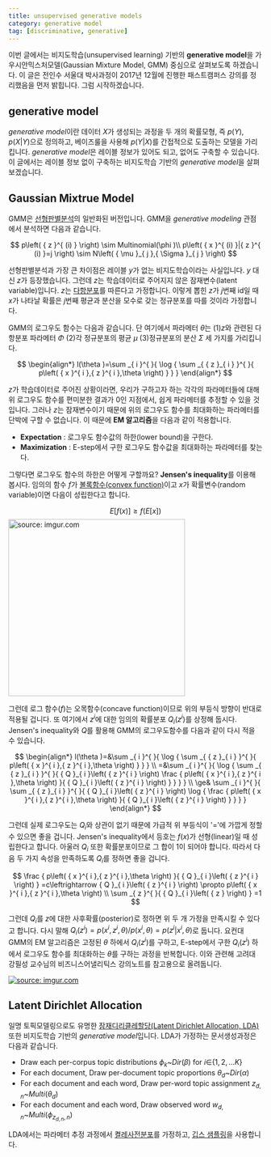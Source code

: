 ```yaml
---
title: unsupervised generative models 
category: generative model
tag: [discriminative, generative]
---
```


이번 글에서는 비지도학습(unsupervised learning) 기반의 **generative model**을 가우시안믹스처모델(Gaussian Mixture Model, GMM) 중심으로 살펴보도록 하겠습니다. 이 글은 전인수 서울대 박사과정이 2017년 12월에 진행한 패스트캠퍼스 강의를 정리했음을 먼저 밝힙니다. 그럼 시작하겠습니다.





## generative model

*generative model*이란 데이터 $X$가 생성되는 과정을 두 개의 확률모형, 즉 $p(Y)$, $p(X$\|$Y)$으로 정의하고, 베이즈룰을 사용해 $p(Y$\|$X)$를 간접적으로 도출하는 모델을 가리킵니다. *generative model*은 레이블 정보가 있어도 되고, 없어도 구축할 수 있습니다. 이 글에서는 레이블 정보 없이 구축하는 비지도학습 기반의 *generative model*을 살펴보겠습니다.





## Gaussian Mixtrue Model

GMM은 [선형판별분석]()의 일반화된 버전입니다. GMM을 *generative modeling* 관점에서 분석하면 다음과 같습니다. 



$$
p\left( { z }^{ (i) } \right) \sim Multinomial(\phi )\\ p\left( { x }^{ (i) }|{ z }^{ (i) }=j \right) \sim N\left( { \mu  }_{ j },{ \Sigma  }_{ j } \right) 
$$


선형판별분석과 가장 큰 차이점은 레이블 $y$가 없는 비지도학습이라는 사실입니다. $y$ 대신 $z$가 등장했습니다. 그런데 $z$는 학습데이터로 주어지지 않은 잠재변수(latent variable)입니다. $z$는 [다항분포](https://ratsgo.github.io/statistics/2017/05/28/binomial/)를 따른다고 가정합니다. 이렇게 뽑힌 $z$가 $j$번째 id일 때 $x$가 나타날 확률은 $j$번째 평균과 분산을 모수로 갖는 정규분포를 따를 것이라 가정합니다.

GMM의 로그우도 함수는 다음과 같습니다. 단 여기에서 파라메터 $θ$는 (1)$z$와 관련된 다항분포 파라메터 $Φ$ (2)각 정규분포의 평균 $μ$ (3)정규분포의 분산 $Σ$ 세 가지를 가리킵니다. 



$$
\begin{align*}
l(\theta )=\sum _{ i }^{  }{ \log { \sum _{ { z }_{ i } }^{  }{ p\left( { x }^{ i },{ z }^{ i },\theta  \right)  }  }  } 
\end{align*}
$$


$z$가 학습데이터로 주어진 상황이라면, 우리가 구하고자 하는 각각의 파라메터들에 대해 위 로그우도 함수를 편미분한 결과가 0인 지점에서, 쉽게 파라메터를 추정할 수 있을 것입니다. 그러나 $z$는 잠재변수이기 때문에 위의 로그우도 함수를 최대화하는 파라메터를 단박에 구할 수 없습니다. 이 때문에 **EM 알고리즘**을 다음과 같이 적용합니다.

- **Expectation** : 로그우도 함수값의 하한(lower bound)을 구한다.
- **Maximization** : E-step에서 구한 로그우도 함수값을 최대화하는 파라메터를 찾는다.

그렇다면 로그우도 함수의 하한은 어떻게 구할까요? **Jensen's inequality**를 이용해 봅시다. 임의의 함수 $f$가 [볼록함수(convex function)](https://ratsgo.github.io/convex%20optimization/2017/12/26/convexfunction/)이고 $x$가 확률변수(random variable)이면 다음이 성립한다고 합니다.


$$
E\left[ f\left( x \right)  \right] \ge f\left( E\left[ x \right]  \right) 
$$
<a href="https://imgur.com/5HREVDw"><img src="https://i.imgur.com/5HREVDw.png" width="350px" title="source: imgur.com" /></a>



그런데 로그 함수($f$)는 오목함수(concave function)이므로 위의 부등식 방향이 반대로 적용될 겁니다. 또 여기에서 $z^i$에 대한 임의의 확률분포 $Q_i(z^i)$를 상정해 둡시다. Jensen's inequality와 $Q$를 활용해 GMM의 로그우도함수를 다음과 같이 다시 적을 수 있습니다.


$$
\begin{align*}
l(\theta )=&\sum _{ i }^{  }{ \log { \sum _{ { z }_{ i } }^{  }{ p\left( { x }^{ i },{ z }^{ i },\theta  \right)  }  }  } \\ =&\sum _{ i }^{  }{ \log { \sum _{ { z }_{ i } }^{  }{ { Q }_{ i }\left( { z }^{ i } \right) \frac { p\left( { x }^{ i },{ z }^{ i },\theta  \right)  }{ { Q }_{ i }\left( { z }^{ i } \right)  }  }  }  } \\ \ge& \sum _{ i }^{  }{ \sum _{ { z }_{ i } }^{  }{ { Q }_{ i }\left( { z }^{ i } \right) \log { \frac { p\left( { x }^{ i },{ z }^{ i },\theta  \right)  }{ { Q }_{ i }\left( { z }^{ i } \right)  }  }  }  } 
\end{align*}
$$


그런데 실제 로그우도는 $Q_i$와 상관이 없기 때문에 가급적 위 부등식이 '='에 가깝게 정할 수 있으면 좋을 겁니다. Jensen's inequality에서 등호는 $f(x)$가 선형(linear)일 때 성립한다고 합니다. 아울러 $Q_i$ 또한 확률분포이므로 그 합이 1이 되어야 합니다. 따라서 다음 두 가지 속성을 만족하도록 $Q_i$를 정하면 좋을 겁니다.


$$
\frac { p\left( { x }^{ i },{ z }^{ i },\theta  \right)  }{ { Q }_{ i }\left( { z }^{ i } \right)  } =c\leftrightarrow { Q }_{ i }\left( { z }^{ i } \right) \propto p\left( { x }^{ i },{ z }^{ i },\theta  \right) \\ \sum _{ z }^{  }{ { Q }_{ i }\left( { z } \right)  } =1
$$


그런데 $Q_i$를 $z$에 대한 사후확률(posterior)로 정하면 위 두 개 가정을 만족시킬 수 있다고 합니다. 다시 말해 $Q_i(z^i)=p(x^i,z^i,θ)/p(x^i,θ)=p(z^i$\|$x^i,θ)$로 둡니다. 요컨대 GMM의 EM 알고리즘은 고정된 $θ$ 하에서 $Q_i(z^i)$를 구하고, E-step에서 구한 $Q_i(z^i)$ 하에서 로그우도 함수를 최대화하는 $θ$를 구하는 과정을 반복합니다. 이와 관련해 고려대 강필성 교수님의 비즈니스어낼리틱스 강의노트를 참고용으로 올려둡니다.



<a href="https://imgur.com/bv462aT"><img src="https://i.imgur.com/bv462aT.png" title="source: imgur.com" /></a>





## Latent Dirichlet Allocation

일명 토픽모델링으로도 유명한 [잠재디리클레할당(Latent Dirichlet Allocation, LDA)](https://ratsgo.github.io/from%20frequency%20to%20semantics/2017/06/01/LDA/) 또한  비지도학습 기반의 *generative model*입니다. LDA가 가정하는 문서생성과정은 다음과 같습니다.



- Draw each per-corpus topic distributions $ϕ_k$~$Dir(β)$ for $i∈${$1,2,...K$}
- For each document, Draw per-document topic proportions $θ_d$~$Dir(α)$
- For each document and each word, Draw per-word topic assignment $z_{d,n}$~$Multi(θ_d)$
- For each document and each word, Draw observed word $w_{d,n}$~$Multi(ϕ_{z_{d,n},n})$



LDA에서는 파라메터 추정 과정에서 [켤레사전분포](https://ratsgo.github.io/statistics/2017/05/28/binomial/)를 가정하고, [깁스 샘플링](https://ratsgo.github.io/statistics/2017/05/31/gibbs/)을 사용합니다.
